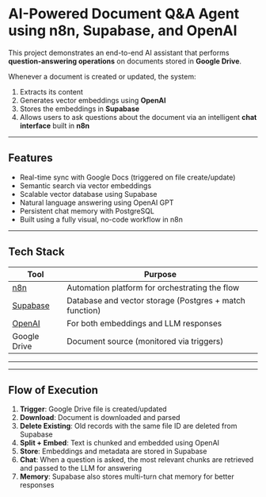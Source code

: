 # AI-Powered Document Q&A Agent using n8n, Supabase, and OpenAI

This project demonstrates an end-to-end AI assistant that performs **question-answering operations** on documents stored in **Google Drive**. 


Whenever a document is created or updated, the system:
1. Extracts its content
2. Generates vector embeddings using **OpenAI**
3. Stores the embeddings in **Supabase**
4. Allows users to ask questions about the document via an intelligent **chat interface** built in **n8n**

---

##  Features

-  Real-time sync with Google Docs (triggered on file create/update)
-  Semantic search via vector embeddings
-  Scalable vector database using Supabase
-  Natural language answering using OpenAI GPT
-  Persistent chat memory with PostgreSQL
-  Built using a fully visual, no-code workflow in n8n

---

##  Tech Stack

| Tool        | Purpose                                 |
|-------------|------------------------------------------|
| [n8n](https://n8n.io)         | Automation platform for orchestrating the flow |
| [Supabase](https://supabase.com)   | Database and vector storage (Postgres + match function) |
| [OpenAI](https://openai.com)       | For both embeddings and LLM responses |
| Google Drive | Document source (monitored via triggers) |

---


---

##  Flow of Execution

1. **Trigger**: Google Drive file is created/updated
2. **Download**: Document is downloaded and parsed
3. **Delete Existing**: Old records with the same file ID are deleted from Supabase
4. **Split + Embed**: Text is chunked and embedded using OpenAI
5. **Store**: Embeddings and metadata are stored in Supabase
6. **Chat**: When a question is asked, the most relevant chunks are retrieved and passed to the LLM for answering
7. **Memory**: Supabase also stores multi-turn chat memory for better responses

 
 